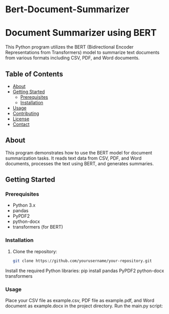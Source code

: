 # Bert-Document-Summarizer

# Document Summarizer using BERT

This Python program utilizes the BERT (Bidirectional Encoder Representations from Transformers) model to summarize text documents from various formats including CSV, PDF, and Word documents.

## Table of Contents

- [About](#about)
- [Getting Started](#getting-started)
  - [Prerequisites](#prerequisites)
  - [Installation](#installation)
- [Usage](#usage)
- [Contributing](#contributing)
- [License](#license)
- [Contact](#contact)

## About

This program demonstrates how to use the BERT model for document summarization tasks. It reads text data from CSV, PDF, and Word documents, processes the text using BERT, and generates summaries.

## Getting Started

### Prerequisites

- Python 3.x
- pandas
- PyPDF2
- python-docx
- transformers (for BERT)

### Installation

1. Clone the repository:

   ```bash
   git clone https://github.com/yourusername/your-repository.git

Install the required Python libraries:
   pip install pandas PyPDF2 python-docx transformers

### Usage

Place your CSV file as example.csv, PDF file as example.pdf, and Word document as example.docx in the project directory.
Run the main.py script:

